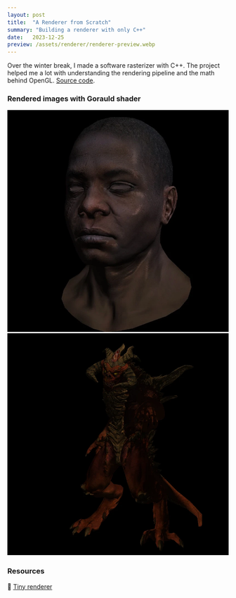 ```yaml
---
layout: post
title:  "A Renderer from Scratch"
summary: "Building a renderer with only C++"
date:   2023-12-25
preview: /assets/renderer/renderer-preview.webp
---
```


Over the winter break, I made a software rasterizer with C++. The project helped me a lot with understanding the rendering pipeline and the math behind OpenGL. [Source code](https://github.com/PhuongPham7112/rasterizer-from-scratch).

### Rendered images with Gorauld shader
![Picture 1](/assets/renderer/output-1.webp)
![Picture 2](/assets/renderer/output-2.webp)

### Resources
🔗 [Tiny renderer](https://github.com/ssloy/tinyrenderer/wiki)